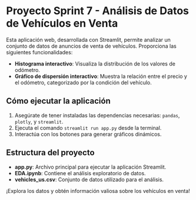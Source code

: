 # Proyecto Sprint 7 - Análisis de Datos de Vehículos en Venta

Esta aplicación web, desarrollada con Streamlit, permite analizar un conjunto de datos de anuncios de venta de vehículos. Proporciona las siguientes funcionalidades:

- **Histograma interactivo**: Visualiza la distribución de los valores de odómetro.
- **Gráfico de dispersión interactivo**: Muestra la relación entre el precio y el odómetro, categorizado por la condición del vehículo.

## Cómo ejecutar la aplicación

1. Asegúrate de tener instaladas las dependencias necesarias: `pandas`, `plotly`, y `streamlit`.
2. Ejecuta el comando `streamlit run app.py` desde la terminal.
3. Interactúa con los botones para generar gráficos dinámicos.

## Estructura del proyecto

- **app.py**: Archivo principal para ejecutar la aplicación Streamlit.
- **EDA.ipynb**: Contiene el análisis exploratorio de datos.
- **vehicles_us.csv**: Conjunto de datos utilizado para el análisis.

¡Explora los datos y obtén información valiosa sobre los vehículos en venta!
